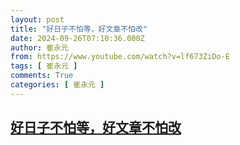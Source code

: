```yaml
---
layout: post
title: "好日子不怕等，好文章不怕改"
date: 2024-09-26T07:10:36.000Z
author: 崔永元
from: https://www.youtube.com/watch?v=lf673ZiDo-E
tags: [ 崔永元 ]
comments: True
categories: [ 崔永元 ]
---
```

<!--1727334636000-->
[好日子不怕等，好文章不怕改](https://www.youtube.com/watch?v=lf673ZiDo-E)
------

<div>

</div>
